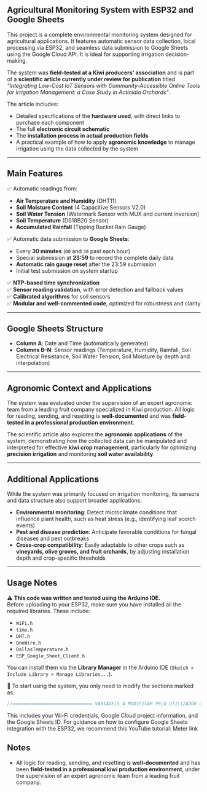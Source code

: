 ## Agricultural Monitoring System with ESP32 and Google Sheets

This project is a complete environmental monitoring system designed for agricultural applications. It features automatic sensor data collection, local processing via ESP32, and seamless data submission to Google Sheets using the Google Cloud API. It is ideal for supporting irrigation decision-making.

The system was **field-tested at a Kiwi producers' association** and is part of a **scientific article currently under review for publication** titled _"Integrating Low-Cost IoT Sensors with Community-Accessible Online Tools for Irrigation Management: a Case Study in Actinidia Orchards"_.  

The article includes:
- Detailed specifications of the **hardware used**, with direct links to purchase each component  
- The full **electronic circuit schematic**  
- The **installation process in actual production fields**  
- A practical example of how to apply **agronomic knowledge** to manage irrigation using the data collected by the system

---

## Main Features

✅ Automatic readings from:
- **Air Temperature and Humidity** (DHT11)  
- **Soil Moisture Content** (4 Capacitive Sensors V2.0)  
- **Soil Water Tension** (Watermark Sensor with MUX and current inversion)  
- **Soil Temperature** (DS18B20 Sensor)  
- **Accumulated Rainfall** (Tipping Bucket Rain Gauge)

✅ Automatic data submission to **Google Sheets**:
- Every **30 minutes** (`00` and `30` past each hour)  
- Special submission at **23:59** to record the complete daily data  
- **Automatic rain gauge reset** after the 23:59 submission  
- Initial test submission on system startup

✅ **NTP-based time synchronization**  
✅ **Sensor reading validation**, with error detection and fallback values  
✅ **Calibrated algorithms** for soil sensors  
✅ **Modular and well-commented code**, optimized for robustness and clarity

---

## Google Sheets Structure

- **Column A**: Date and Time (automatically generated)  
- **Columns B–N**: Sensor readings (Temperature, Humidity, Rainfall, Soil Electrical Resistance, Soil Water Tension, Soil Moisture by depth and interpolation)

---

## Agronomic Context and Applications

The system was evaluated under the supervision of an expert agronomic team from a leading fruit company specialized in Kiwi production. All logic for reading, sending, and resetting is **well-documented** and was **field-tested in a professional production environment**.

The scientific article also explores the **agronomic applications** of the system, demonstrating how the collected data can be manipulated and interpreted for effective **kiwi crop management**, particularly for optimizing **precision irrigation** and monitoring **soil water availability**.

---

## Additional Applications

While the system was primarily focused on irrigation monitoring, its sensors and data structure also support broader applications:

- **Environmental monitoring**: Detect microclimate conditions that influence plant health, such as heat stress (e.g., identifying leaf scorch events)  
- **Pest and disease prediction**: Anticipate favorable conditions for fungal diseases and pest outbreaks  
- **Cross-crop compatibility**: Easily adaptable to other crops such as **vineyards, olive groves, and fruit orchards**, by adjusting installation depth and crop-specific thresholds

---

## Usage Notes

⚠️ **This code was written and tested using the Arduino IDE.**  
Before uploading to your ESP32, make sure you have installed all the required libraries. These include:

- `WiFi.h`
- `time.h`
- `DHT.h`
- `OneWire.h`
- `DallasTemperature.h`
- `ESP_Google_Sheet_Client.h`

You can install them via the **Library Manager** in the Arduino IDE (`Sketch > Include Library > Manage Libraries...`).

🔧 To start using the system, you only need to modify the sections marked as:

```cpp
//============================= VARIÁVEIS A MODIFICAR PELO UTILIZADOR ===================================//
```

This includes your Wi-Fi credentials, Google Cloud project information, and the Google Sheets ID.
For guidance on how to configure Google Sheets integration with the ESP32, we recommend this YouTube tutorial: Meter link

## Notes

- All logic for reading, sending, and resetting is **well-documented** and has been **field-tested in a professional kiwi production environment**, under the supervision of an expert agronomic team from a leading fruit company.
